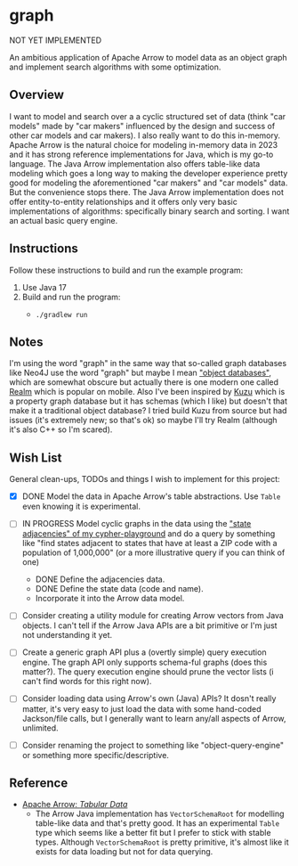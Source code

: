 # graph

NOT YET IMPLEMENTED

An ambitious application of Apache Arrow to model data as an object graph and implement search algorithms with some optimization.


## Overview

I want to model and search over a a cyclic structured set of data (think "car models" made by "car makers" influenced by
the design and success of other car models and car makers). I also really want to do this in-memory. Apache Arrow is the
natural choice for modeling in-memory data in 2023 and it has strong reference implementations for Java, which is my
go-to language. The Java Arrow implementation also offers table-like data modeling which goes a long way to making the
developer experience pretty good for modeling the aforementioned "car makers" and "car models" data. But the convenience
stops there. The Java Arrow implementation does not offer entity-to-entity relationships and it offers only very basic
implementations of algorithms: specifically binary search and sorting. I want an actual basic query engine.


## Instructions

Follow these instructions to build and run the example program:

1. Use Java 17
2. Build and run the program:
   * ```shell
     ./gradlew run
     ```


## Notes

I'm using the word "graph" in the same way that so-called graph databases like Neo4J use the word "graph" but maybe I
mean ["object databases"](https://en.wikipedia.org/wiki/Object_database), which are somewhat obscure but actually there
is one modern one called [Realm](https://en.wikipedia.org/wiki/Realm_(database)) which is popular on mobile. Also I've
been inspired by [Kuzu](https://github.com/kuzudb/kuzu) which is a property graph database but it has schemas (which I
like) but doesn't that make it a traditional object database? I tried build Kuzu from source but had issues (it's
extremely new; so that's ok) so maybe I'll try Realm (although it's also C++ so I'm scared). 


## Wish List

General clean-ups, TODOs and things I wish to implement for this project:

* [x] DONE Model the data in Apache Arrow's table abstractions. Use `Table` even knowing it is experimental.
* [ ] IN PROGRESS Model cyclic graphs in the data using the ["state adjacencies" of my cypher-playground](https://github.com/dgroomes/cypher-playground/blob/dc836b1ac934175394ece264c443bfae47465cd6/postgres-init/2-init-states-data.sql#L1)
  and do a query by something like "find states adjacent to states that have at least a ZIP code with a population of 1,000,000"
  (or a more illustrative query if you can think of one)
  * DONE Define the adjacencies data.
  * DONE Define the state data (code and name).
  * Incorporate it into the Arrow data model.
* [ ] Consider creating a utility module for creating Arrow vectors from Java objects. I can't tell if the Arrow Java APIs
  are a bit primitive or I'm just not understanding it yet.
* [ ] Create a generic graph API plus a (overtly simple) query execution engine. The graph API only
  supports schema-ful graphs (does this matter?). The query execution engine should prune the vector lists (i can't find
  words for this right now).
* [ ] Consider loading data using Arrow's own (Java) APIs? It dosn't really matter, it's very easy to just load the data
  with some hand-coded Jackson/file calls, but I generally want to learn any/all aspects of Arrow, unlimited.
* [ ] Consider renaming the project to something like "object-query-engine" or something more specific/descriptive.


## Reference

* [Apache Arrow: *Tabular Data*](https://arrow.apache.org/docs/java/vector_schema_root.html)
  * The Arrow Java implementation has `VectorSchemaRoot` for modelling table-like data and that's pretty good. It has an
    experimental `Table` type which seems like a better fit but I prefer to stick with stable types. Although
    `VectorSchemaRoot` is pretty primitive, it's almost like it exists for data loading but not for data querying.
